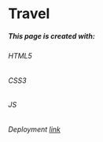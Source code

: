 # Travel
##### This page is created with:

###### HTML5
###### CSS3
###### JS
###### Deployment [link](https://volhaf.github.io/travel/pages/) 
